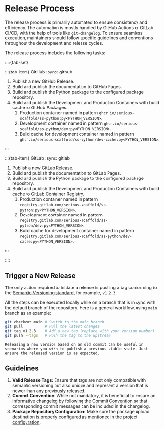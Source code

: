 # Release Process

The release process is primarily automated to ensure consistency and efficiency. The automation is mostly handled by GitHub Actions or GitLab CI/CD, with the help of tools like `git-changelog`. To ensure seamless execution, maintainers should follow specific guidelines and conventions throughout the development and release cycles.

The release process includes the following tasks:

::::{tab-set}

:::{tab-item} GitHub
:sync: github

1. Publish a new GitHub Release.
1. Build and publish the documentation to GitHub Pages.
1. Build and publish the Python package to the configured package repository.
1. Build and publish the Development and Production Containers with build cache to GitHub Packages.
    1. Production container named in pattern `ghcr.io/serious-scaffold/ss-python:py<PYTHON_VERSION>`.
    1. Development container named in pattern `ghcr.io/serious-scaffold/ss-python/dev:py<PYTHON_VERSION>`.
    1. Build cache for development container named in pattern `ghcr.io/serious-scaffold/ss-python/dev-cache:py<PYTHON_VERSION>`.

:::

:::{tab-item} GitLab
:sync: gitlab

1. Publish a new GitLab Release.
1. Build and publish the documentation to GitLab Pages.
1. Build and publish the Python package to the configured package repository.
1. Build and publish the Development and Production Containers with build cache to GitLab Container Registry.
    1. Production container named in pattern `registry.gitlab.com/serious-scaffold/ss-python:py<PYTHON_VERSION>`.
    1. Development container named in pattern `registry.gitlab.com/serious-scaffold/ss-python/dev:py<PYTHON_VERSION>`.
    1. Build cache for development container named in pattern `registry.gitlab.com/serious-scaffold/ss-python/dev-cache:py<PYTHON_VERSION>`.

:::

::::

## Trigger a New Release

The only action required to initiate a release is pushing a tag conforming to the [Semantic Versioning standard](https://semver.org/#spec-item-2), for example, `v1.2.3`.

All the steps can be executed locally while on a branch that is in sync with the default branch of the repository. Here is a general workflow, using `main` branch as an example:

```bash
git checkout main # Switch to the main branch
git pull          # Pull the latest changes
git tag v1.2.3    # Add a new tag (replace with your version number)
git push --tags   # Push the tag to the upstream
```

```{tip}
Releasing a new version based on an old commit can be useful in scenarios where you wish to publish a previous stable state. Just ensure the released version is as expected.
```

## Guidelines

1. **Valid Release Tags:** Ensure that tags are not only compatible with semantic versioning but also unique and represent a version that is newer than any previously released.
1. **Commit Convention:** While not mandatory, it is beneficial to ensure an informative changelog by following the [Commit Convention](commit.md#commit-message-pattern) so that corresponding commit messages can be included in the changelog.
1. **Package Repository Configuration:** Make sure the package upload destination is properly configured as mentioned in the [project configuration](proj.md#project-configuration).
